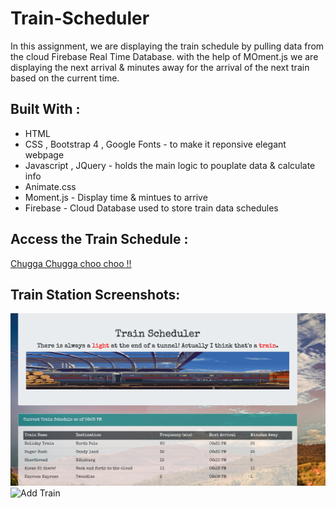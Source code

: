 # Train-Scheduler
In this assignment, we are displaying the train schedule by pulling data from the cloud Firebase Real Time Database. 
with the help of MOment.js we are displaying the next arrival & minutes away for the arrival of the next train based on the current time. 


## Built With : 
* HTML 
* CSS , Bootstrap 4 , Google Fonts  - to make it reponsive elegant webpage 
* Javascript , JQuery -  holds the main logic to pouplate data & calculate info 
* Animate.css 
* Moment.js - Display time & mintues to arrive 
* Firebase - Cloud Database used to store train data schedules 

## Access the Train Schedule : 
<a href="https://nvk2016.github.io/Train-Scheduler/">Chugga Chugga choo choo !! </a>

## Train Station Screenshots: 
![On load](https://github.com/NVK2016/Train-Scheduler/blob/master/ScreenShot-TrainTable.png)
![Add Train](https://github.com/NVK2016/Train-Scheduler/blob/master/ScreenShot-AddTrain.png)

